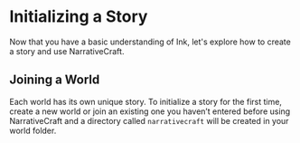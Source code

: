 # Initializing a Story

Now that you have a basic understanding of Ink, let's explore how to create a story and use NarrativeCraft.

## Joining a World

Each world has its own unique story. To initialize a story for the first time, create a new world or join an existing one you haven’t entered before using NarrativeCraft and a directory called `narrativecraft` will be created in your world folder.